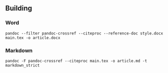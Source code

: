 ## Building

### Word

```
pandoc --filter pandoc-crossref --citeproc --reference-doc style.docx main.tex -o article.docx  
```

### Markdown

```
pandoc -F pandoc-crossref --citeproc main.tex -o article.md -t markdown_strict 
```